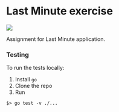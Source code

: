 # Last Minute exercise
![](https://github.com/Thiamath/y2dwdatt/workflows/Go/badge.svg)

Assignment for Last Minute application.

### Testing
To run the tests locally:
1. Install `go`
2. Clone the repo
2. Run
```shell script
$> go test -v ./...
```
